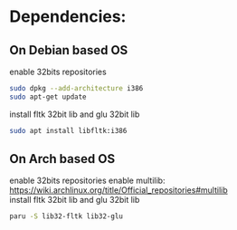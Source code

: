 # Dependencies:
## On Debian based OS

enable 32bits repositories
```Bash
sudo dpkg --add-architecture i386
sudo apt-get update
```
install fltk 32bit lib and glu 32bit lib
```Bash
sudo apt install libfltk:i386
```

## On Arch based OS
enable 32bits repositories
enable multilib: https://wiki.archlinux.org/title/Official_repositories#multilib <br>
install fltk 32bit lib and glu 32bit lib
```Bash
paru -S lib32-fltk lib32-glu
```
